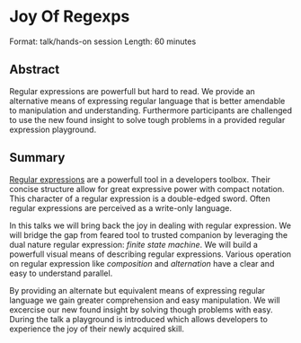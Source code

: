 Joy Of Regexps
==============

Format: talk/hands-on session
Length: 60 minutes

Abstract
--------

Regular expressions are powerfull but hard to read. We provide an
alternative means of expressing regular language that is better
amendable to manipulation and understanding. Furthermore participants
are challenged to use the new found insight to solve tough problems in
a provided regular expression playground.

Summary
-------

[Regular expressions][regexps] are a powerfull tool in a developers
toolbox. Their concise structure allow for great expressive power with
compact notation. This character of a regular expression is a
double-edged sword. Often regular expressions are perceived as a
write-only language.

In this talks we will bring back the joy in dealing with regular
expression. We will bridge the gap from feared tool to trusted
companion by leveraging the dual nature regular expression: *finite
state machine*.
We will build a powerfull visual means of describing regular
expressions. Various operation on regular expression like
*composition* and *alternation* have a clear and easy to understand
parallel.

By providing an alternate but equivalent means of expressing regular
language we gain greater comprehension and easy manipulation. We will
excercise our new found insight by solving though problems with
easy. During the talk a playground is introduced which allows
developers to experience the joy of their newly acquired skill.


[regexps]: http://en.wikipedia.org/wiki/Regular_expressions "Wikipedia on Regular Expressions"